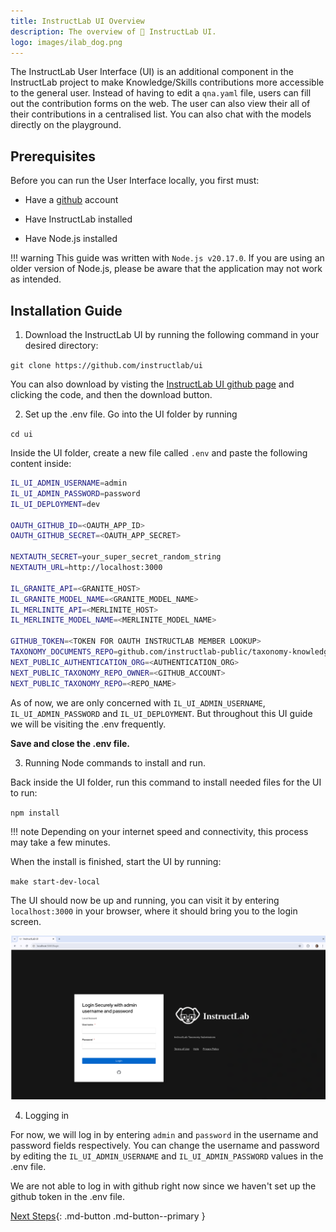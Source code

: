 ```yaml
---
title: InstructLab UI Overview
description: The overview of 🐶 InstructLab UI.
logo: images/ilab_dog.png
---
```


The InstructLab User Interface (UI) is an additional component in the InstructLab project to make Knowledge/Skills 
contributions more accessible to the general user. Instead of having to edit a `qna.yaml` file,
users can fill out the contribution forms on the web. The user can also view their all of their contributions in a
centralised list. You can also chat with the models directly on the playground.


## Prerequisites 

Before you can run the User Interface locally, you first must: 

* Have a [github](https://github.com/) account

* Have InstructLab installed 

* Have Node.js installed

!!! warning
    This guide was written with `Node.js v20.17.0`. If you are using an older version of Node.js, please be aware that the application
    may not work as intended. 

## Installation Guide

1) Download the InstructLab UI by running the following command in your desired directory:

`git clone https://github.com/instructlab/ui`

You can also download by visting the [InstructLab UI github page](https://github.com/instructlab/ui) and clicking the code, and then the download button.

2) Set up the .env file. Go into the UI folder by running

`cd ui`

Inside the UI folder, create a new file called `.env` and paste the following content inside:

```bash
IL_UI_ADMIN_USERNAME=admin
IL_UI_ADMIN_PASSWORD=password
IL_UI_DEPLOYMENT=dev

OAUTH_GITHUB_ID=<OAUTH_APP_ID>
OAUTH_GITHUB_SECRET=<OAUTH_APP_SECRET>

NEXTAUTH_SECRET=your_super_secret_random_string
NEXTAUTH_URL=http://localhost:3000

IL_GRANITE_API=<GRANITE_HOST>
IL_GRANITE_MODEL_NAME=<GRANITE_MODEL_NAME>
IL_MERLINITE_API=<MERLINITE_HOST>
IL_MERLINITE_MODEL_NAME=<MERLINITE_MODEL_NAME>

GITHUB_TOKEN=<TOKEN FOR OAUTH INSTRUCTLAB MEMBER LOOKUP>
TAXONOMY_DOCUMENTS_REPO=github.com/instructlab-public/taxonomy-knowledge-docs
NEXT_PUBLIC_AUTHENTICATION_ORG=<AUTHENTICATION_ORG>
NEXT_PUBLIC_TAXONOMY_REPO_OWNER=<GITHUB_ACCOUNT>
NEXT_PUBLIC_TAXONOMY_REPO=<REPO_NAME>
```

As of now, we are only concerned with `IL_UI_ADMIN_USERNAME`, `IL_UI_ADMIN_PASSWORD` and `IL_UI_DEPLOYMENT`. But throughout this UI guide we will be visiting the .env frequently. 

__Save and close the .env file.__

3) Running Node commands to install and run.

Back inside the UI folder, run this command to install needed files for the UI to run:

`npm install`

!!! note
    Depending on your internet speed and connectivity, this process may take a few minutes.

When the install is finished, start the UI by running:

`make start-dev-local` 

The UI should now be up and running, you can visit it by entering `localhost:3000` in your browser, where it should bring you to the login screen.

![UI Login Screen](../images/user-interface/ui_login_screen.png)

4) Logging in 

For now, we will log in by entering `admin` and `password` in the username and password fields respectively. You can change the username and password by editing the `IL_UI_ADMIN_USERNAME` and `IL_UI_ADMIN_PASSWORD` values in the .env file.

We are not able to log in with github right now since we haven't set up the github token in the .env file.

[Next Steps](/user-interface/playground_chat/){: .md-button .md-button--primary }

